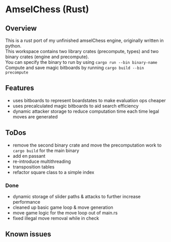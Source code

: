 # AmselChess (Rust)

## Overview
This is a rust port of my unfinished amselChess engine, originally written in python.  
This workspace contains two library crates (precompute, types) and two binary crates (engine and precompute).  
You can specify the binary to run by using `cargo run --bin binary-name`  
Compute and save magic bitboards by running `cargo build --bin precompute`

## Features
* uses bitboards to represent boardstates to make evaluation ops cheaper
* uses precalculated magic bitboards to aid search efficiency
* dynamic attacker storage to reduce computation time each time legal moves are generated

## ToDos
* remove the second binary crate and move the precomputation work to `cargo build` for the main binary
* add en passant
* re-introduce multithreading
* transposition tables
* refactor square class to a simple index

### Done
* dynamic storage of slider paths & attacks to further increase performance
* cleaned up basic game loop & move generation
* move game logic for the move loop out of main.rs
* fixed illegal move removal while in check

## Known issues